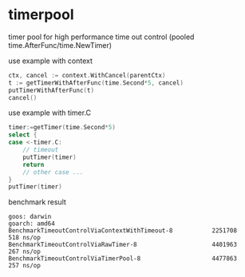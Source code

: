 # timerpool
timer pool for high performance time out control (pooled time.AfterFunc/time.NewTimer)

use example with context
```go
ctx, cancel := context.WithCancel(parentCtx)
t := getTimerWithAfterFunc(time.Second*5, cancel)
putTimerWithAfterFunc(t)
cancel()
```
use example with timer.C
```go
timer:=getTimer(time.Second*5)
select {
case <-timer.C:
	// timeout
	putTimer(timer)
	return
	// other case ...
}
putTimer(timer)
```
benchmark result
```
goos: darwin
goarch: amd64
BenchmarkTimeoutControlViaContextWithTimeout-8           2251708               518 ns/op
BenchmarkTimeoutControlViaRawTimer-8                     4401963               267 ns/op
BenchmarkTimeoutControlViaTimerPool-8                    4477863               257 ns/op
```
